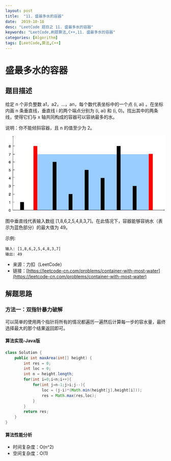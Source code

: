 ```yaml
---
layout: post
title:  "11. 盛最多水的容器"
date:  2019-10-18
desc: "LeetCode 题目之 11. 盛最多水的容器"
keywords: "LeetCode,刷题算法,C++,11. 盛最多水的容器"
categories: [Algorithm]
tags: [LeetCode,算法,C++]
---
```

# 盛最多水的容器

## 题目描述

给定 n 个非负整数 a1，a2，...，an，每个数代表坐标中的一个点 (i, ai) 。在坐标内画 n 条垂直线，垂直线 i 的两个端点分别为 (i, ai) 和 (i, 0)。找出其中的两条线，使得它们与 x 轴共同构成的容器可以容纳最多的水。

说明：你不能倾斜容器，且 n 的值至少为 2。

![image](/assets/images/2019/2019-10/6.jpg)

图中垂直线代表输入数组 [1,8,6,2,5,4,8,3,7]。在此情况下，容器能够容纳水（表示为蓝色部分）的最大值为 49。

示例:

```
输入: [1,8,6,2,5,4,8,3,7]
输出: 49
```
- 来源：力扣（LeetCode）
- 链接：[https://leetcode-cn.com/problems/container-with-most-water](https://leetcode-cn.com/problems/container-with-most-water)

## 解题思路

### 方法一：双指针暴力破解

可以简单的使用两个指针将所有的情况都遍历一遍然后计算每一步的容水量，最终选择最大的那个结果返回即可。

#### 算法实现-Java版

```java
class Solution {
    public int maxArea(int[] height) {
        int res = 0;
        int loc = 0;
        int n = height.length;
        for(int i=0;i<n;i++){
            for(int j=n-1;j>i;j--){
                loc = (j-i)*(Math.min(height[j],height[i]));
                res = Math.max(res,loc);
            }
        }
        return res;
    }
}
```

#### 算法性能分析

- 时间复杂度：O(n^2)
- 空间复杂度：O(1)